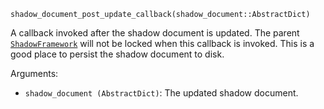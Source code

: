 ```
shadow_document_post_update_callback(shadow_document::AbstractDict)
```

A callback invoked after the shadow document is updated. The parent [`ShadowFramework`](@ref) will not be locked when this callback is invoked. This is a good place to persist the shadow document to disk.

Arguments:

  * `shadow_document (AbstractDict)`: The updated shadow document.

